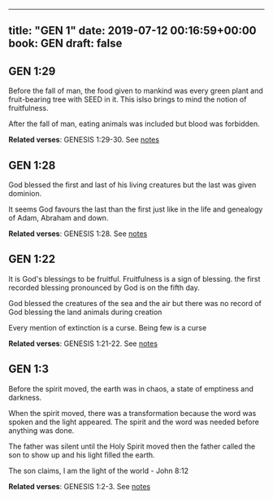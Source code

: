 
---
title: "GEN 1"
date: 2019-07-12 00:16:59+00:00
book: GEN
draft: false
---

## GEN 1:29

Before the fall of man, the food given to mankind was every green plant and fruit-bearing tree with SEED in it. This islso brings to mind the notion of fruitfulness.

After the fall of man, eating animals was included but blood was forbidden.

**Related verses**: GENESIS 1:29-30. See [notes](https://my.bible.com/notes/3206416384809231200)


## GEN 1:28

God blessed the first and last of his living creatures but the last was given dominion.

It seems God favours the last than the first just like in the life and genealogy of Adam, Abraham and down.

**Related verses**: GENESIS 1:28. See [notes](https://my.bible.com/notes/3206030413974462857)


## GEN 1:22

It is God's blessings to be fruitful. Fruitfulness is a sign of blessing. the first recorded blessing pronounced by God is on the fifth day. 

God blessed the creatures of the sea and the air but there was no record of God blessing the land animals during creation

Every mention of extinction is a curse. Being few is a curse

**Related verses**: GENESIS 1:21-22. See [notes](https://my.bible.com/notes/3206023632799916311)


## GEN 1:3

Before the spirit moved, the earth was in chaos, a state of emptiness and darkness.

When the spirit moved, there was a transformation because the word was spoken and the light appeared. The spirit and the word was needed before anything was done.

The father was silent until the Holy Spirit moved then the father called the son to show up and his light filled the earth.

The son claims, I am the light of the world - John 8:12

**Related verses**: GENESIS 1:2-3. See [notes](https://my.bible.com/notes/2574515929678078773)

